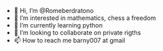 - 👋 Hi, I’m @Romeberdratono
- 👀 I’m interested in mathematics, chess a freedom
- 🌱 I’m currently learning python
- 💞️ I’m looking to collaborate on private rigths
- 📫 How to reach me barny007 at gmail
<!---
Romeberdratono/Romeberdratono is a ✨ special ✨ repository because its `README.md` (this file) appears on your GitHub profile.
You can click the Preview link to take a look at your changes.
--->
